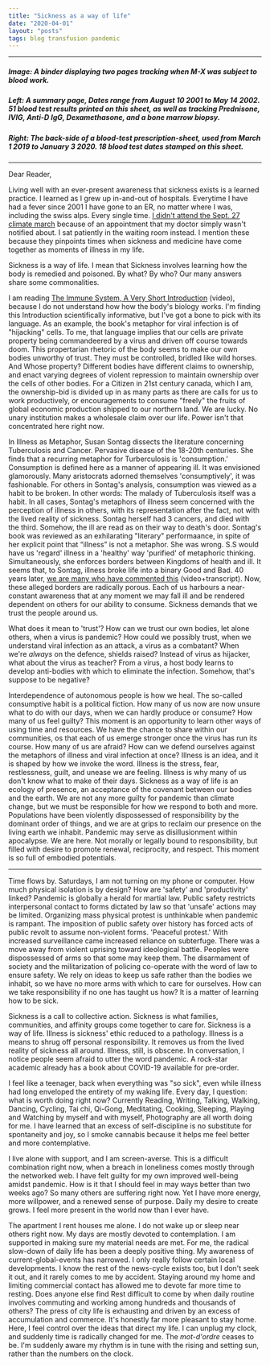 ```yaml
---
title: "Sickness as a way of life"
date: "2020-04-01"
layout: "posts"
tags: blog transfusion pandemic
---
```


* * *

##### Image: A binder displaying two pages tracking when M-X was subject to blood work.

##### Left: A summary page, Dates range from August 10 2001 to May 14 2002. 51 blood test results printed on this sheet, as well as tracking Prednisone, IVIG, Anti-D IgG, Dexamethasone, and a bone marrow biopsy.

##### Right: The back-side of a blood-test prescription-sheet, used from March 1 2019 to January 3 2020. 18 blood test dates stamped on this sheet.

* * *

Dear Reader,

Living well with an ever-present awareness that sickness exists is a learned practice. I learned as I grew up in-and-out of hospitals. Everytime I have had a fever since 2001 I have gone to an ER, no matter where I was, including the swiss alps. Every single time. [I didn't attend the Sept. 27 climate march](/2019/09/27/sept-27-2019) because of an appointment that my doctor simply wasn't notified about. I sat patiently in the waiting room instead. I mention these because they pinpoints times when sickness and medicine have come together as moments of illness in my life.

Sickness is a way of life. I mean that Sickness involves learning how the body is remedied and poisoned. By what? By who? Our many answers share some commonalities.

I am reading [The Immune System, A Very Short Introduction](https://www.youtube.com/watch?v=w-2z9JDp-MY) (video), because I do not understand how how the body's biology works. I'm finding this Introduction scientifically informative, but I've got a bone to pick with its language. As an example, the book's metaphor for viral infection is of "hijacking" cells. To me, that language implies that our cells are private property being commandeered by a virus and driven off course towards doom. This propertarian rhetoric of the body seems to make our own bodies unworthy of trust. They must be controlled, bridled like wild horses. And Whose property? Different bodies have different claims to ownership, and enact varying degrees of violent repression to maintain ownership over the cells of other bodies. For a Citizen in 21st century canada, which I am, the ownership-bid is divided up in as many parts as there are calls for us to work productively, or encouragements to consume "freely" the fruits of global economic production shipped to our northern land. We are lucky. No unary institution makes a wholesale claim over our life. Power isn't that concentrated here right now.

In Illness as Metaphor, Susan Sontag dissects the literature concerning Tuberculosis and Cancer. Pervasive disease of the 18-20th centuries. She finds that a recurring metaphor for Turberculosis is 'consumption.' Consumption is defined here as a manner of appearing ill. It was envisioned glamorously. Many aristocrats adorned themselves 'consumptively', it was fashionable. For others in Sontag's analysis, consumption was viewed as a habit to be broken. In other words: The malady of Tuberculosis itself was a habit. In all cases, Sontag's metaphors of illness seem concerned with the perception of illness in others, with its representation after the fact, not with the lived reality of sickness. Sontag herself had 3 cancers, and died with the third. Somehow, the ill are read as on their way to death's door. Sontag's book was reviewed as an exhilarating "literary" performaance, in spite of her explicit point that “illness” is not a metaphor. She was wrong. S.S would have us 'regard' illness in a 'healthy' way 'purified' of metaphoric thinking. Simultaneously, she enforces borders between Kingdoms of health and ill. It seems that, to Sontag, illness broke life into a binary Good and Bad. 40 years later, [we are many who have commented this](https://sickwomantheory.tumblr.com/post/138519901031/transcript-of-my-body-is-a-prison-of-pain-so-i) (video+transcript). Now, these alleged borders are radically porous. Each of us harbours a near-constant awareness that at any moment we may fall ill and be rendered dependent on others for our ability to consume. Sickness demands that we trust the people around us.

What does it mean to 'trust'? How can we trust our own bodies, let alone others, when a virus is pandemic? How could we possibly trust, when we understand viral infection as an attack, a virus as a combatant? When we're _always_ on the defence, shields raised? Instead of virus as hijacker, what about the virus as teacher? From a virus, a host body learns to develop anti-bodies with which to eliminate the infection. Somehow, that's suppose to be negative?

Interdependence of autonomous people is how we heal. The so-called consumptive habit is a political fiction. How many of us now are now unsure what to do with our days, when we can hardly produce or consume? How many of us feel guilty? This moment is an opportunity to learn other ways of using time and resources. We have the chance to share within our communities, os that each of us emerge stronger once the virus has run its course. How many of us are afraid? How can we defend ourselves against the metaphors of illness and viral infection at once? Illness is an idea, and it is shaped by how we invoke the word. Illness is the stress, fear, restlessness, guilt, and unease we are feeling. Illness is why many of us don't know what to make of their days. Sickness as a way of life is an ecology of presence, an acceptance of the covenant between our bodies and the earth. We are not any more guilty for pandemic than climate change, but we must be responsible for how we respond to both and more. Populations have been violently dispossessed of responsibility by the dominant order of things, and we are at grips to reclaim our presence on the living earth we inhabit. Pandemic may serve as disillusionment within apocalypse. We are here. Not morally or legally bound to responsibility, but filled with desire to promote renewal, reciprocity, and respect. This moment is so full of embodied potentials.

* * *

Time flows by. Saturdays, I am not turning on my phone or computer. How much physical isolation is by design? How are 'safety' and 'productivity' linked? Pandemic is globally a herald for martial law. Public safety restricts interpersonal contact to forms dictated by law so that 'unsafe' actions may be limited. Organizing mass physical protest is unthinkable when pandemic is rampant. The imposition of public safety over history has forced acts of public revolt to assume non-violent forms. 'Peaceful protest.' With increased surveillance came increased reliance on subterfuge. There was a move away from violent uprising toward ideological battle. Peoples were dispossessed of arms so that some may keep them. The disarmament of society and the militarization of policing co-operate with the word of law to ensure safety. We rely on ideas to keep us safe rather than the bodies we inhabit, so we have no more arms with which to care for ourselves. How can we take responsibility if no one has taught us how? It is a matter of learning how to be sick.

Sickness is a call to collective action. Sickness is what families, communities, and affinity groups come together to care for. Sickness is a way of life. Illness is sickness' ethic reduced to a pathology. Illness is a means to shrug off personal responsibility. It removes us from the lived reality of sickness all around. Illness, still, is obscene. In conversation, I notice people seem afraid to utter the word pandemic. A rock-star academic already has a book about COVID-19 available for pre-order.

I feel like a teenager, back when everything was "so sick", even while illness had long enveloped the entirety of my waking life. Every day, I question: what is worth doing right now? Currently Reading, Writing, Talking, Walking, Dancing, Cycling, Tai chi, Qi-Gong, Meditating, Cooking, Sleeping, Playing and Watching by myself and with myself, Photography are all worth doing for me. I have learned that an excess of self-discipline is no substitute for spontaneity and joy, so I smoke cannabis because it helps me feel better and more contemplative.

I live alone with support, and I am screen-averse. This is a difficult combination right now, when a breach in loneliness comes mostly through the networked web. I have felt guilty for my own improved well-being amidst pandemic. How is it that I should feel in may ways better than two weeks ago? So many others are suffering right now. Yet I have more energy, more willpower, and a renewed sense of purpose. Daily my desire to create grows. I feel more present in the world now than I ever have.

The apartment I rent houses me alone. I do not wake up or sleep near others right now. My days are mostly devoted to contemplation. I am supported in making sure my material needs are met. For me, the radical slow-down of daily life has been a deeply positive thing. My awareness of current-global-events has narrowed. I only really follow certain local developments. I know the rest of the news-cycle exists too, but I don't seek it out, and it rarely comes to me by accident. Staying around my home and limiting commercial contact has allowed me to devote far more time to resting. Does anyone else find Rest difficult to come by when daily routine involves commuting and working among hundreds and thousands of others? The press of city life is exhausting and driven by an excess of accumulation and commerce. It's honestly far more pleasant to stay home. Here, I feel control over the ideas that direct my life. I can unplug my clock, and suddenly time is radically changed for me. The _mot-d'ordre_ ceases to be. I'm suddenly aware my rhythm is in tune with the rising and setting sun, rather than the numbers on the clock.
